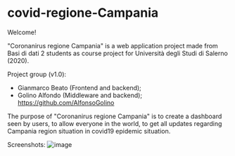 # covid-regione-Campania

Welcome!

"Coronanirus regione Campania" is a web application project made from Basi di dati 2 students as course project for Università degli Studi di Salerno (2020).

Project group (v1.0):
- Gianmarco Beato (Frontend and backend);
- Golino Alfondo (Middleware and backend); https://github.com/AlfonsoGolino

The purpose of "Coronanirus regione Campania" is to create a dashboard seen by users, to allow everyone in the world, to get all updates regarding Campania region situation in covid19 epidemic situation.

Screenshots:
![image](https://imgur.com/a/3rHv6WK)

